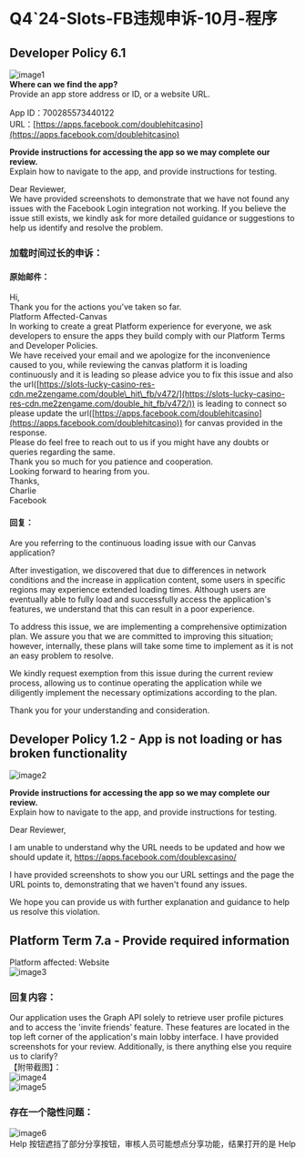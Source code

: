 # Q4\`24-Slots-FB违规申诉-10月-程序

## Developer Policy 6.1

![image1](http://localhost:5173/WTC-Docs/assets/1758727509867_32617415.png)  
**Where can we find the app?**  
Provide an app store address or ID, or a website URL.

App ID：700285573440122  
URL：[https://apps.facebook.com/doublehitcasino](https://apps.facebook.com/doublehitcasino)

**Provide instructions for accessing the app so we may complete our review.**  
Explain how to navigate to the app, and provide instructions for testing.

Dear Reviewer,  
We have provided screenshots to demonstrate that we have not found any issues with the Facebook Login integration not working. If you believe the issue still exists, we kindly ask for more detailed guidance or suggestions to help us identify and resolve the problem.

### 加载时间过长的申诉：

#### 原始邮件：

Hi,  
Thank you for the actions you've taken so far.  
Platform Affected-Canvas  
In working to create a great Platform experience for everyone, we ask developers to ensure the apps they build comply with our Platform Terms and Developer Policies.  
We have received your email and we apologize for the inconvenience caused to you, while reviewing the canvas platform it is loading continuously and it is leading so please advice you to fix this issue and also the url([https://slots-lucky-casino-res-cdn.me2zengame.com/double\_hit\_fb/v472/](https://slots-lucky-casino-res-cdn.me2zengame.com/double_hit_fb/v472/)) is leading to connect so please update the url([https://apps.facebook.com/doublehitcasino](https://apps.facebook.com/doublehitcasino)) for canvas provided in the response.  
Please do feel free to reach out to us if you might have any doubts or queries regarding the same.  
Thank you so much for you patience and cooperation.  
Looking forward to hearing from you.  
Thanks,  
Charlie  
Facebook

#### 回复：

Are you referring to the continuous loading issue with our Canvas application? 

After investigation, we discovered that due to differences in network conditions and the increase in application content, some users in specific regions may experience extended loading times. Although users are eventually able to fully load and successfully access the application's features, we understand that this can result in a poor experience.

To address this issue, we are implementing a comprehensive optimization plan. We assure you that we are committed to improving this situation; however, internally, these plans will take some time to implement as it is not an easy problem to resolve.

We kindly request exemption from this issue during the current review process, allowing us to continue operating the application while we diligently implement the necessary optimizations according to the plan.

Thank you for your understanding and consideration.

## 

## Developer Policy 1.2 \- App is not loading or has broken functionality

![image2](http://localhost:5173/WTC-Docs/assets/1758727509869_eb50be09.png)

**Provide instructions for accessing the app so we may complete our review.**  
Explain how to navigate to the app, and provide instructions for testing.

Dear Reviewer,

I am unable to understand why the URL needs to be updated and how we should update it, https://apps.facebook.com/doublexcasino/

I have provided screenshots to show you our URL settings and the page the URL points to, demonstrating that we haven't found any issues.

We hope you can provide us with further explanation and guidance to help us resolve this violation.

## **Platform Term 7.a \- Provide required information**

Platform affected: Website  
![image3](http://localhost:5173/WTC-Docs/assets/1758727509872_3126188b.png)

### 回复内容：

Our application uses the Graph API solely to retrieve user profile pictures and to access the 'invite friends' feature. These features are located in the top left corner of the application's main lobby interface. I have provided screenshots for your review. Additionally, is there anything else you require us to clarify?  
【附带截图】：  
![image4](http://localhost:5173/WTC-Docs/assets/1758727509880_c9de9837.png)  
![image5](http://localhost:5173/WTC-Docs/assets/1758727509882_acf1ad3d.png)

### 存在一个隐性问题：

![image6](http://localhost:5173/WTC-Docs/assets/1758727509884_a9f8ff5e.png)  
Help 按钮遮挡了部分分享按钮，审核人员可能想点分享功能，结果打开的是 Help











